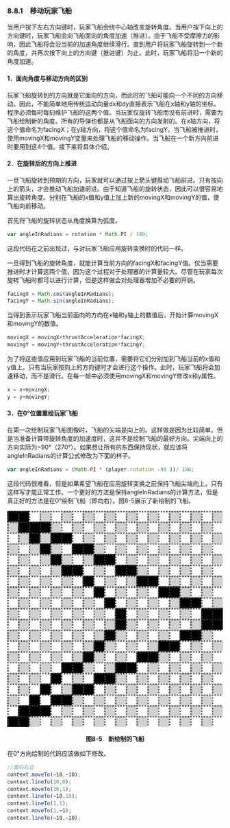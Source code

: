 ### 8.8.1　移动玩家飞船

当用户按下左右方向键时，玩家飞船会绕中心轴改变旋转角度。当用户按下向上的方向键时，玩家飞船会向飞船面向的角度加速（推进）。由于飞船不受摩擦力的影响，因此飞船将会沿当前的加速角度继续滑行。直到用户将玩家飞船旋转到一个新的角度，并再次按下向上的方向键（推进键）为止。此时，玩家飞船将沿一个新的角度加速。

#### 1．面向角度与移动方向的区别

玩家飞船旋转到的方向就是它面向的方向，而此时的飞船可能向一个不同的方向移动。因此，不能简单地用传统运动向量dx和dy直接表示飞船在x轴和y轴的坐标。程序必须每时每刻维护飞船的这两个值。当玩家仅旋转飞船而没有前进时，需要为飞船绘制新的角度。所有的导弹也都是从飞船面向的方向发射的。在x轴方向，将这个值命名为facingX；在y轴方向，将这个值命名为facingY。当飞船被推进时，使用movingX和movingY变量来处理飞船的移动操作。当飞船在一个新方向前进时要用到这4个值。接下来将具体介绍。

#### 2．在旋转后的方向上推进

一旦飞船旋转到预期的方向，玩家就可以通过按上箭头键推动飞船前进。只有按向上的箭头，才会推动飞船加速前进。由于知道飞船的旋转状态，因此可以很容易地算出旋转角度。分别在飞船的x值和y值上加上新的movingX和movingY的值，使飞船向前移动。

首先将飞船的旋转状态从角度换算为弧度。

```javascript
var angleInRadians = rotation * Math.PI / 180;
```

这段代码在之前出现过，与对玩家飞船应用旋转变换时的代码一样。

一旦得到飞船的旋转角度，就能计算当前方向的facingX和facingY值。仅当需要推进时才计算这两个值，因为这个过程对于处理器的计算量较大。尽管在玩家每次旋转飞船时都可以进行计算，但是这样做会对处理器增加不必要的开销。

```javascript
facingX = Math.cos(angleInRadians);
facingY = Math.sin(angleInRadians);
```

当得到表示玩家飞船当前面向的方向在x轴和y轴上的数值后，开始计算movingX和movingY的数值。

```javascript
movingX = movingX+thrustAcceleration*facingX;
movingY = movingY+thrustAcceleration*facingY;
```

为了将这些值应用到玩家飞船的当前位置，需要将它们分别加到飞船当前的x值和y值上。只有当玩家按向上的方向键时才会进行这个操作。此时，玩家飞船将会加速移动，而不是滑行。在每一帧中必须使用movingX和movingY修改x和y属性。

```javascript
x = x+movingX;
y = y+movingY;
```

#### 3．在0°位置重绘玩家飞船

在第一次绘制玩家飞船图像时，飞船的尖端是向上的。这样做是因为比较简单。但是当准备计算带旋转角度的加速度时，这并不是绘制飞船的最好方向。尖端向上的方向实际为−90°（270°）。如果想让所有的东西保持现状，就应该将angleInRadians的计算公式修改为下面的样子。

```javascript
var angleInRadians = (Math.PI * (player.rotation -90 ))/ 180;
```

这段代码很难看，但是如果希望飞船在应用旋转变换之前保持飞船尖端向上，只有这样写才能正常工作。一个更好的方法是保持angleInRadians的计算方法，但是真正好的方法是在0°绘制飞船（即向右）。图8-5展示了新绘制的飞船。

![136.png](../images/136.png)
<center class="my_markdown"><b class="my_markdown">图8-5　新绘制的飞船</b></center>

在0°方向绘制的代码应该做如下修改。

```javascript
//面向右边
context.moveTo(−10,−10);
context.lineTo(10,0);
context.moveTo(10,1);
context.lineTo(−10,10);
context.lineTo(1,1);
context.moveTo(1,−1);
context.lineTo(−10,−10);
```


